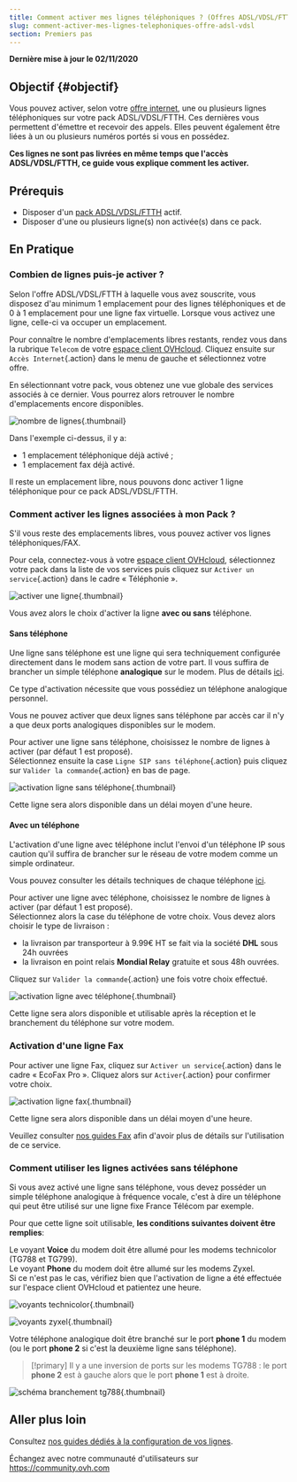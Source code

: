 ```yaml
---
title: Comment activer mes lignes téléphoniques ? (Offres ADSL/VDSL/FTTH)
slug: comment-activer-mes-lignes-telephoniques-offre-adsl-vdsl
section: Premiers pas
---
```


**Dernière mise à jour le 02/11/2020**

## Objectif {#objectif}

Vous pouvez activer, selon votre [offre internet](https://www.ovhtelecom.fr/offre-internet/), une ou plusieurs lignes téléphoniques sur votre pack ADSL/VDSL/FTTH. 
Ces dernières vous permettent d'émettre et recevoir des appels. Elles peuvent également être liées à un ou plusieurs numéros portés si vous en possédez.

**Ces lignes ne sont pas livrées en même temps que l'accès ADSL/VDSL/FTTH, ce guide vous explique comment les activer.**

## Prérequis

-   Disposer d'un [pack ADSL/VDSL/FTTH](https://www.ovhtelecom.fr/offre-internet/) actif.
-   Disposer d'une ou plusieurs ligne(s) non activée(s) dans ce pack.

## En Pratique

### Combien de lignes puis-je activer ?

Selon l'offre ADSL/VDSL/FTTH à laquelle vous avez souscrite, vous disposez d'au minimum 1 emplacement pour des lignes téléphoniques et de 0 à 1 emplacement pour une ligne fax virtuelle. 
Lorsque vous activez une ligne, celle-ci va occuper un emplacement.

Pour connaître le nombre d'emplacements libres restants, rendez vous dans la rubrique `Telecom` de votre [espace client OVHcloud](https://www.ovh.com/auth/?action=gotomanager). Cliquez ensuite sur `Accès Internet`{.action} dans le menu de gauche et sélectionnez votre offre.

En sélectionnant votre pack, vous obtenez une vue globale des services associés à ce dernier. Vous pourrez alors retrouver le nombre d'emplacements encore disponibles.

![nombre de lignes](images/Activation01-edit.png){.thumbnail}

Dans l'exemple ci-dessus, il y a:

-   1 emplacement téléphonique déjà activé ;
-   1 emplacement fax déjà activé.

Il reste un emplacement libre, nous pouvons donc activer 1 ligne téléphonique pour ce pack ADSL/VDSL/FTTH.


### Comment activer les lignes associées à mon Pack ?

S'il vous reste des emplacements libres, vous pouvez activer vos lignes téléphoniques/FAX. 

Pour cela, connectez-vous à votre [espace client OVHcloud](https://www.ovh.com/auth/?action=gotomanager), sélectionnez votre pack dans la liste de vos services puis cliquez sur `Activer un service`{.action} dans le cadre « Téléphonie ».

![activer une ligne](images/Activation02-edit.png){.thumbnail}

Vous avez alors le choix d'activer la ligne **avec ou sans** téléphone.

#### **Sans téléphone**

Une ligne sans téléphone est une ligne qui sera techniquement configurée directement dans le modem sans action de votre part. Il vous suffira de brancher un simple téléphone **analogique** sur le modem. Plus de détails [ici](./#comment-utiliser-les-lignes-activees-sans-telephone).

Ce type d'activation nécessite que vous possédiez un téléphone analogique personnel.

Vous ne pouvez activer que deux lignes sans téléphone par accès car il n'y a que deux ports analogiques disponibles sur le modem.

Pour activer une ligne sans téléphone, choisissez le nombre de lignes à activer (par défaut 1 est proposé).
<br>Sélectionnez ensuite la case `Ligne SIP sans téléphone`{.action} puis cliquez sur `Valider la commande`{.action} en bas de page.

![activation ligne sans téléphone ](images/Activation03-edit.png){.thumbnail}

Cette ligne sera alors disponible dans un délai moyen d'une heure.

#### **Avec un téléphone**

L'activation d'une ligne avec téléphone inclut l'envoi d'un téléphone IP sous caution qu'il suffira de brancher sur le réseau de votre modem comme un simple ordinateur.

Vous pouvez consulter les détails techniques de chaque téléphone [ici](http://www.ovhtelecom.fr/telephonie/comparatif-des-telephones.xml).

Pour activer une ligne avec téléphone, choisissez le nombre de lignes à activer (par défaut 1 est proposé).
<br>Sélectionnez alors la case du téléphone de votre choix. Vous devez alors choisir le type de livraison :

- la livraison par transporteur à 9.99€ HT se fait via la société **DHL** sous 24h ouvrées
- la livraison en point relais **Mondial Relay** gratuite et sous 48h ouvrées.

Cliquez sur `Valider la commande`{.action} une fois votre choix effectué.

![activation ligne avec téléphone](images/Activation04-edit.png){.thumbnail}

Cette ligne sera alors disponible et utilisable après la réception et le branchement du téléphone sur votre modem.

### Activation d'une ligne Fax

Pour activer une ligne Fax, cliquez sur `Activer un service`{.action} dans le cadre « EcoFax Pro ». Cliquez alors sur `Activer`{.action} pour confirmer votre choix.

![activation ligne fax](images/Activation05-edit.png){.thumbnail}

Cette ligne sera alors disponible dans un délai moyen d'une heure.

Veuillez consulter [nos guides Fax](https://docs.ovh.com/fr/fax/) afin d'avoir plus de détails sur l'utilisation de ce service.


### Comment utiliser les lignes activées sans téléphone

Si vous avez activé une ligne sans téléphone, vous devez posséder un simple téléphone analogique à fréquence vocale, c'est à dire un téléphone qui peut être utilisé sur une ligne fixe France Télécom par exemple.

Pour que cette ligne soit utilisable, **les conditions suivantes doivent être remplies**:

Le voyant **Voice** du modem doit être allumé pour les modems technicolor (TG788 et TG799). 
<br>Le voyant **Phone** du modem doit être allumé sur les modems Zyxel.
<br>Si ce n'est pas le cas, vérifiez bien que l'activation de ligne a été effectuée sur l'espace client OVHcloud et patientez une heure.

![voyants technicolor](images/2015-03-18-143620_120x314_scrot.png){.thumbnail}

![voyants zyxel](images/Activation06-edit.png){.thumbnail}

Votre téléphone analogique doit être branché sur le port **phone 1** du modem (ou le port **phone 2** si c'est la deuxième ligne sans téléphone).

> [!primary]
> Il y a une inversion de ports sur les modems TG788 : le port **phone 2** est à gauche alors que le port **phone 1** est à droite.
>

![schéma branchement tg788](images/untitled.jpg){.thumbnail}

## Aller plus loin

Consultez [nos guides dédiés à la configuration de vos lignes](https://docs.ovh.com/fr/voip/).

Échangez avec notre communauté d'utilisateurs sur <https://community.ovh.com>
